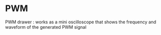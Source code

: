 # PWM
PWM drawer : works as a mini oscilloscope that shows the frequency and waveform of the generated PWM signal
